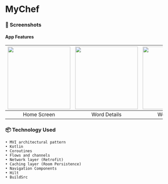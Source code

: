 # MyChef
### 📱 Screenshots
#### App Features
| <img src="screenshots/screen_1.png" width="200"/> | <img src="screenshots/screen_2.png" width="200"/> | <img src="screenshots/screen_3.png" width="200"/> | <img src="screenshots/screen_4.png" width="200"/> | <img src="screenshots/screen_5.png" width="200"/>
|:---:|:---:|:---:|:---:|:---:|
|Home Screen| Word Details| Word Till Date| Bookmark Words| Settings|
### 📦 Technology Used
    • MVI architectural pattern
    • Kotlin
    • Coroutines
    • Flows and channels
    • Network layer (Retrofit)
    • Caching layer (Room Persistence)
    • Navigation Components
    • Hilt
    • BuildSrc
    
  
